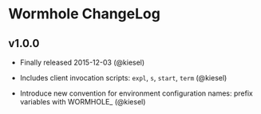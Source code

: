 Wormhole ChangeLog
==================

v1.0.0
------
* Finally released 2015-12-03
  (@kiesel)

* Includes client invocation scripts: `expl`, `s`, `start`, `term`
  (@kiesel)

* Introduce new convention for environment configuration names: prefix
  variables with WORMHOLE_ (@kiesel)